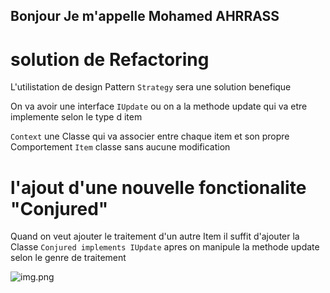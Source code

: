 ## Bonjour Je m'appelle Mohamed AHRRASS

# solution de Refactoring
L'utilistation de design Pattern `Strategy` sera une solution benefique

On va avoir une interface `IUpdate` ou on a la methode update qui va etre implemente selon le type d item

`Context` une Classe qui va associer entre chaque item et son propre Comportement
`Item` classe sans aucune modification

# l'ajout d'une nouvelle fonctionalite "Conjured"

Quand on veut ajouter le traitement d'un autre Item
il suffit d'ajouter la Classe `Conjured implements IUpdate` apres on manipule la methode update selon le genre de traitement


![img.png](img.png)
